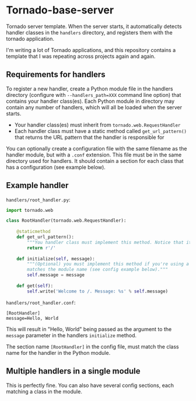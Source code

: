 # Tornado-base-server

Tornado server template. When the server starts, it automatically detects handler classes in the `handlers` directory, and registers them with the tornado application.

I'm writing a lot of Tornado applications, and this repository contains a template that I was repeating across projects again and again.

## Requirements for handlers

To register a new handler, create a Python module file in the handlers directory (configure with `--handlers_path=XXX` command line option) that contains your handler class(es). Each Python module in directory may contain any number of handlers, which will all be loaded when the server starts.

* Your handler class(es) must inherit from `tornado.web.RequestHandler`
* Each handler class must have a static method called `get_url_pattern()` that returns the URL pattern that the handler is responsible for

You can optionally create a configuration file with the same filename as the handler module, but with a `.conf` extension. This file must be in the same directory used for handlers. It should contain a section for each class that has a configuration (see example below).

## Example handler

`handlers/root_handler.py`:

```python
import tornado.web

class RootHandler(tornado.web.RequestHandler):
	
	@staticmethod
	def get_url_pattern():
		"""You handler class must implement this method. Notice that it is a static method"""
		return r'/'
		
	def initialize(self, message):
		"""(Optional) you must implement this method if you're using a config file that 
		matches the module name (see config example below)."""
		self.message = message
		
	def get(self):
		self.write('Welcome to /. Message: %s' % self.message)
```

`handlers/root_handler.conf`:

```
[RootHandler]
message=Hello, World
```

This will result in "Hello, World" being passed as the argument to the `message` parameter in the handlers `initialize` method. 

The section name `[RootHandler]` in the config file, must match the class name for the handler in the Python module.

## Multiple handlers in a single module

This is perfectly fine. You can also have several config sections, each matching a class in the module.